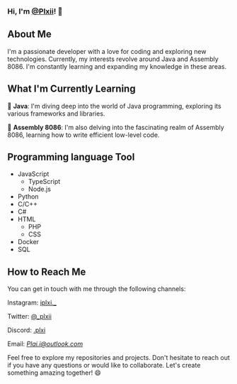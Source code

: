 ### Hi, I'm [@Plxii](https://github.com/Plxii/)! 👋

## About Me
I'm a passionate developer with a love for coding and exploring new technologies. Currently, my interests revolve around Java and Assembly 8086. I'm constantly learning and expanding my knowledge in these areas.

## What I'm Currently Learning
🌱 **Java**: I'm diving deep into the world of Java programming, exploring its various frameworks and libraries.

🌱 **Assembly 8086**: I'm also delving into the fascinating realm of Assembly 8086, learning how to write efficient low-level code.

## Programming language Tool
 - JavaScript
   - TypeScript
   - Node.js
 - Python
 - C/C++
 - C#
 - HTML
   - PHP
   - CSS
 - Docker
 - SQL

## How to Reach Me
You can get in touch with me through the following channels:

Instagram: [iplxi._](https://www.instagram.com/iplxi._/)

Twitter: [@_plxii](https://twitter.com/_plxii)

Discord: [.plxi](https://discord.com/users/709727567120171008)

Email: *Plai.i@outlook.com*

Feel free to explore my repositories and projects. Don't hesitate to reach out if you have any questions or would like to collaborate. Let's create something amazing together! 😄
